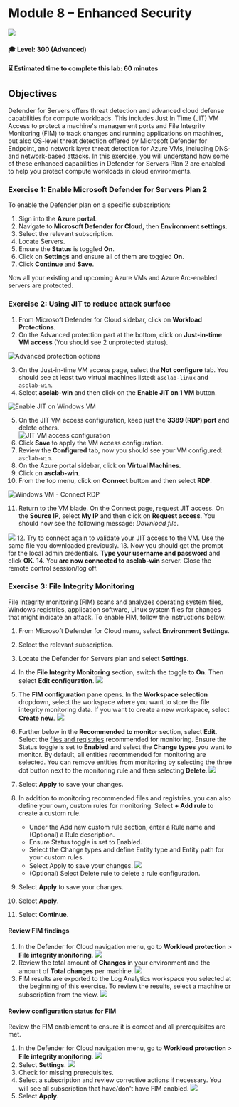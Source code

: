 # Module 8 – Enhanced Security

<p align="left"><img src="../Images/asc-labs-advanced.gif?raw=true"></p>

#### 🎓 Level: 300 (Advanced)
#### ⌛ Estimated time to complete this lab: 60 minutes

## Objectives
Defender for Servers offers threat detection and advanced cloud defense capabilities for compute workloads. This includes Just In Time (JIT) VM Access to protect a machine's management ports and File Integrity Monitoring (FIM) to track changes and running applications on machines, but also OS-level threat detection offered by Microsoft Defender for Endpoint, and network layer threat detection for Azure VMs, including DNS- and network-based attacks.
In this exercise, you will understand how some of these enhanced capabilities in Defender for Servers Plan 2 are enabled to help you protect compute workloads in cloud environments.

### Exercise 1: Enable Microsoft Defender for Servers Plan 2
To enable the Defender plan on a specific subscription:
1.	Sign into the **Azure portal**.
2.	Navigate to **Microsoft Defender for Cloud**, then **Environment settings**.
3.	Select the relevant subscription.
4.  Locate Servers. 
5.	Ensure the **Status** is toggled **On**.
6.	Click on **Settings** and ensure all of them are toggled **On**.
7. Click **Continue** and **Save**. 

Now all your existing and upcoming Azure VMs and Azure Arc-enabled servers are protected.

### Exercise 2: Using JIT to reduce attack surface

1.	From Microsoft Defender for Cloud sidebar, click on **Workload Protections**.
2.	On the Advanced protection part at the bottom, click on **Just-in-time VM access** (You should see 2 unprotected status).

![Advanced protection options](../Images/asc-defender-advanced-protection-jit.gif?raw=true)

3.	On the Just-in-time VM access page, select the **Not configure** tab. You should see at least two virtual machines listed: `asclab-linux` and `asclab-win`.
4.	Select **asclab-win** and then click on the **Enable JIT on 1 VM** button.

![Enable JIT on Windows VM](../Images/asc-enable-jit-win-vm.jpg?raw=true)

5.	On the JIT VM access configuration, keep just the **3389 (RDP) port** and delete others.  
![JIT VM access configuration](../Images/asc-jit-vm-access-config.gif?raw=true)
6.	Click **Save** to apply the VM access configuration.
7.	Review the **Configured** tab, now you should see your VM configured: `asclab-win`.
8.	On the Azure portal sidebar, click on **Virtual Machines**.
9.	Click on **asclab-win**.
10.	From the top menu, click on **Connect** button and then select **RDP**.

![Windows VM - Connect RDP](../Images/asc-win-vm-connect-rdp.gif?raw=true)

11.	Return to the VM blade. On the Connect page, request JIT access. On the **Source IP**, select **My IP** and then click on **Request access**. You should now see the following message: *Download file*.

![](../Images/lab8download.gif?raw=true)
12.	Try to connect again to validate your JIT access to the VM. Use the same file you downloaded previously.
13.	Now you should get the prompt for the local admin credentials. **Type your username and password** and click **OK**.
14.	You **are now connected to asclab-win** server. Close the remote control session/log off.

### Exercise 3: File Integrity Monitoring

File integrity monitoring (FIM) scans and analyzes operating system files, Windows registries, application software, Linux system files for changes that might indicate an attack. To enable FIM, follow the instructions below:

1.	From Microsoft Defender for Cloud menu, select **Environment Settings**.
2.	Select the relevant subscription.
3.	Locate the Defender for Servers plan and select **Settings**.
4.  In the **File Integrity Monitoring** section, switch the toggle to **On**. Then select **Edit configuration**. 
![](../Images/mdfc-fim.png?raw=true)
5.	The **FIM configuration** pane opens. In the **Workspace selection** dropdown, select the workspace where you want to store the file integrity monitoring data. If you want to create a new workspace, select **Create new**.
![](../Images/lab8-fimconf1.png?raw=true)
6.  Further below in the **Recommended to monitor** section, select **Edit**. Select the [files and registries](https://learn.microsoft.com/en-us/azure/defender-for-cloud/file-integrity-monitoring-overview#recommended-items-to-monitor) recommended for monitoring. Ensure the Status toggle is set to **Enabled** and select the **Change types** you want to monitor. By default, all entities recommended for monitoring are selected. You can remove entities from monitoring by selecting the three dot button next to the monitoring rule and then selecting **Delete**.
![](../Images/lab8-fimconf2.png?raw=true)
7. Select **Apply** to save your changes.
8. In addition to monitoring recommended files and registries, you can also define your own, custom rules for monitoring. Select **+ Add rule** to create a custom rule.

    - Under the Add new custom rule section, enter a Rule name and (Optional) a Rule description.
    - Ensure Status toggle is set to Enabled.
    - Select the Change types and define Entity type and Entity path for your custom rules.
    - Select Apply to save your changes.
![](../Images/lab8-customRule.png?raw=true)
    - (Optional) Select Delete rule to delete a rule configuration.
9. Select **Apply** to save your changes.
10. Select **Apply**.
11. Select **Continue**.

#### Review FIM findings
1.  In the Defender for Cloud navigation menu, go to **Workload protection** > **File integrity monitoring**.
![](../Images/lab8-reviewfim1.png?raw=true)
2.  Review the total amount of **Changes** in your environment and the amount of **Total changes** per machine.
![](../Images/lab8-reviewfimresults.png?raw=true)
3.  FIM results are exported to the Log Analytics workspace you selected at the beginning of this exercise. To review the results, select a machine or subscription from the view. 
![](../Images/lab8-reviewfimresults2.png?raw=true)

#### Review configuration status for FIM
Review the FIM enablement to ensure it is correct and all prerequisites are met.
1.  In the Defender for Cloud navigation menu, go to **Workload protection** > **File integrity monitoring**.
![](../Images/lab8-reviewfim1.png?raw=true)
2.  Select **Settings**.
![](../Images/lab8-reviewfim2.png?raw=true)
3.  Check for missing prerequisites.
4.  Select a subscription and review corrective actions if necessary. You will see all subscription that have/don't have FIM enabled.
![](../Images/lab8-reviewfim3.png?raw=true)
5.  Select **Apply**.
